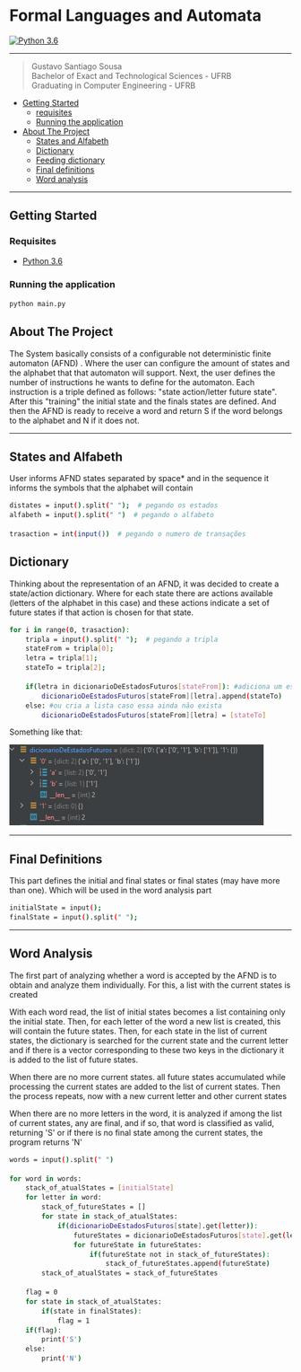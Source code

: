 # Formal Languages and Automata
[![Python 3.6](https://img.shields.io/badge/python-3.6-blue.svg)](https://www.python.org/downloads/release/python-360/)

***
> Gustavo Santiago Sousa <br>
> Bachelor of Exact and Technological Sciences - UFRB <br>
> Graduating in Computer Engineering - UFRB <br>

- [Getting Started](#Getting_Started)
  - [requisites](#requisites)
  - [Running the application](#Running_the_application) 
- [About The Project](#aboutProject)
  - [States and Alfabeth](#States_and_Alfabeth)
  - [Dictionary](#dictionary)
  - [Feeding dictionary](#feeding_dictionary)
  - [Final definitions](#final_definitions)
  - [Word analysis](#word_analysis)
***
## <a id="Getting_Started" />Getting Started
### <a id="requisites" />Requisites
- [Python 3.6](https://www.python.org/downloads/release/python-360/)
### <a id="Running_the_application" />Running the application

```sh
python main.py
```
<a id="aboutProject" />About The Project
- 
The System basically consists of a configurable not deterministic finite automaton (AFND) . Where the user can configure the amount of states and the alphabet that that automaton will support. Next, the user defines the number of instructions he wants to define for the automaton. Each instruction is a triple defined as follows: "state action/letter future state". After this "training" the initial state and the finals states are defined. And then the AFND is ready to receive a word and return S if the word belongs to the alphabet and N if it does not.

***
## <a id="States_and_Alfabeth" />States and Alfabeth

User informs AFND states separated by space* and in the sequence it informs the symbols that the alphabet will contain
``` sh
distates = input().split(" ");  # pegando os estados
alfabeth = input().split(" ")  # pegando o alfabeto

trasaction = int(input())  # pegando o numero de transações
```

## <a id="dictionary" />Dictionary
Thinking about the representation of an AFND, it was decided to create a state/action dictionary. Where for each state there are actions available (letters of the alphabet in this case) and these actions indicate a set of future states if that action is chosen for that state.
``` sh
for i in range(0, trasaction):
    tripla = input().split(" ");  # pegando a tripla
    stateFrom = tripla[0];
    letra = tripla[1];
    stateTo = tripla[2];

    if(letra in dicionarioDeEstadosFuturos[stateFrom]): #adiciona um estado a lista de estados futuros 
        dicionarioDeEstadosFuturos[stateFrom][letra].append(stateTo)
    else: #ou cria a lista caso essa ainda não exista
        dicionarioDeEstadosFuturos[stateFrom][letra] = [stateTo]

```

Something like that:

![img.png](img.png)
***
## <a id="final_definitions" />Final Definitions

This part defines the initial and final states or final states (may have more than one). Which will be used in the word analysis part
``` sh
initialState = input();
finalState = input().split(" ");
```
***
## <a id="word_analysis" />Word Analysis

The first part of analyzing whether a word is accepted by the AFND is to obtain and analyze them individually. For this, a list with the current states is created

With each word read, the list of initial states becomes a list containing only the initial state. Then, for each letter of the word a new list is created, this will contain the future states. Then, for each state in the list of current states, the dictionary is searched for the current state and the current letter and if there is a vector corresponding to these two keys in the dictionary it is added to the list of future states.

When there are no more current states. all future states accumulated while processing the current states are added to the list of current states. Then the process repeats, now with a new current letter and other current states

When there are no more letters in the word, it is analyzed if among the list of current states, any are final, and if so, that word is classified as valid, returning 'S' or if there is no final state among the current states, the program returns 'N'
``` sh
words = input().split(" ")

for word in words:
    stack_of_atualStates = [initialState]
    for letter in word:
        stack_of_futureStates = []
        for state in stack_of_atualStates:
            if(dicionarioDeEstadosFuturos[state].get(letter)):
                futureStates = dicionarioDeEstadosFuturos[state].get(letter)
                for futureState in futureStates:
                    if(futureState not in stack_of_futureStates):
                        stack_of_futureStates.append(futureState)
        stack_of_atualStates = stack_of_futureStates
    
    flag = 0
    for state in stack_of_atualStates:
        if(state in finalStates):
            flag = 1
    if(flag):
        print('S')
    else:
        print('N')
```